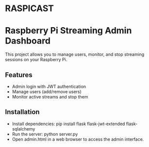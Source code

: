 # RASPICAST

# Raspberry Pi Streaming Admin Dashboard

This project allows you to manage users, monitor, and stop streaming sessions on your Raspberry Pi.

## Features
- Admin login with JWT authentication
- Manage users (add/remove users)
- Monitor active streams and stop them

## Installation
- Install dependencies: pip install flask flask-jwt-extended flask-sqlalchemy
- Run the server: python server.py
- Open admin.html in a web browser to access the admin interface.
